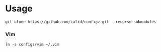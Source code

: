 # Usage #

```
git clone https://github.com/calid/configz.git --recurse-submodules
```

### Vim ###

```
ln -s configz/vim ~/.vim
```
